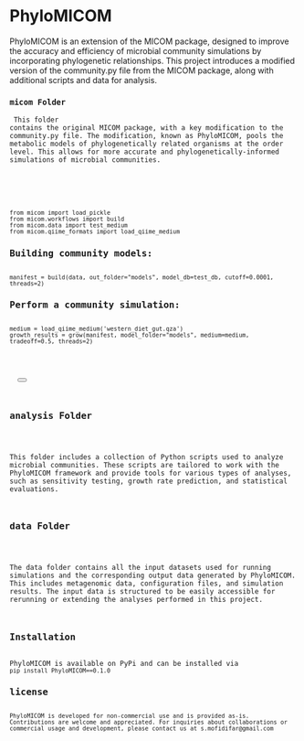 # PhyloMICOM
PhyloMICOM is an extension of the MICOM package, designed to improve the accuracy and efficiency of microbial community simulations by incorporating phylogenetic relationships. This project introduces a modified version of the community.py file from the MICOM package, along with additional scripts and data for analysis.
<code><h3 style="font-size: 16px;">micom Folder</h3>
This folder contains the original MICOM package, with a key modification to the community.py file. The modification, known as PhyloMICOM, pools the metabolic models of phylogenetically related organisms at the order level. This allows for more accurate and phylogenetically-informed simulations of microbial communities.
<div>
  <pre>
    <code>
from micom import load_pickle
from micom.workflows import build
from micom.data import test_medium
from micom.qiime_formats import load_qiime_medium
<h3 style="font-size: 16px;">Building community models:</h3>
manifest = build(data, out_folder="models", model_db=test_db, cutoff=0.0001, threads=2)
<h3 style="font-size: 16px;">Perform a community simulation:</h3>
medium = load_qiime_medium('western_diet_gut.qza')
growth_results = grow(manifest, model_folder="models", medium=medium, tradeoff=0.5, threads=2)
    </code>
  </pre>
  <button onclick="copyCode()"></button>
</div>

<h3 style="font-size: 16px;">analysis Folder</h3>

This folder includes a collection of Python scripts used to analyze microbial communities. These scripts are tailored to work with the PhyloMICOM framework and provide tools for various types of analyses, such as sensitivity testing, growth rate prediction, and statistical evaluations.

<h3 style="font-size: 16px;">data Folder</h3>

The data folder contains all the input datasets used for running simulations and the corresponding output data generated by PhyloMICOM. This includes metagenomic data, configuration files, and simulation results. The input data is structured to be easily accessible for rerunning or extending the analyses performed in this project.

<h3 style="font-size: 16px;">Installation</h3>
PhyloMICOM is available on PyPi and can be installed via
<code>pip install PhyloMICOM==0.1.0
<h3 style="font-size: 16px;">license</h3>
PhyloMICOM is developed for non-commercial use and is provided as-is. Contributions are welcome and appreciated. For inquiries about collaborations or commercial usage and development, please contact us at s.mofidifar@gmail.com
